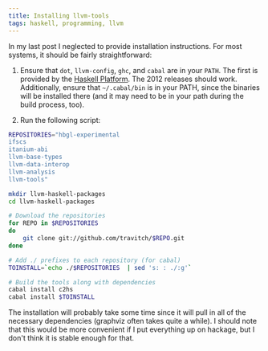 ```yaml
---
title: Installing llvm-tools
tags: haskell, programming, llvm
---
```


In my last post I neglected to provide installation instructions.
For most systems, it should be fairly straightforward:

 1) Ensure that `dot`, `llvm-config`, `ghc`, and `cabal` are in your
   `PATH`.  The first is provided by the
   [Haskell Platform](http://www.haskell.org/platform/).  The 2012
   releases should work.  Additionally, ensure that `~/.cabal/bin` is
   in your PATH, since the binaries will be installed there (and it
   may need to be in your path during the build process, too).

 2) Run the following script:

```bash
REPOSITORIES="hbgl-experimental
ifscs
itanium-abi
llvm-base-types
llvm-data-interop
llvm-analysis
llvm-tools"

mkdir llvm-haskell-packages
cd llvm-haskell-packages

# Download the repositories
for REPO in $REPOSITORIES
do
    git clone git://github.com/travitch/$REPO.git
done

# Add ./ prefixes to each repository (for cabal)
TOINSTALL=`echo ./$REPOSITORIES  | sed 's: : ./:g'`

# Build the tools along with dependencies
cabal install c2hs
cabal install $TOINSTALL
```

The installation will probably take some time since it will pull in
all of the necessary dependencies (graphviz often takes quite a
while).  I should note that this would be more convenient if I put
everything up on hackage, but I don't think it is stable enough for
that.
